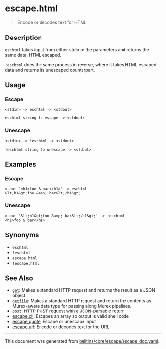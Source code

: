 # escape.html

> Encode or decodes text for HTML

## Description

`eschtml` takes input from either stdin or the parameters and returns the same
data, HTML escaped.

`!eschtml` does the same process in reverse, where it takes HTML escaped data
and returns its unescaped counterpart.

## Usage

### Escape

```
<stdin> -> eschtml -> <stdout>

eschtml string to escape -> <stdout>
```

### Unescape

```
<stdin> -> !eschtml -> <stdout>

!eschtml string to unescape -> <stdout>
```

## Examples

### Escape

```
» out "<h1>foo & bar</h1>" -> eschtml
&lt;h1&gt;foo &amp; bar&lt;/h1&gt;
```

### Unescape

```
» out '&lt;h1&gt;foo &amp; bar&lt;/h1&gt;' -> !eschtml
<h1>foo & bar</h1>
```

## Synonyms

* `eschtml`
* `!eschtml`
* `escape.html`
* `!escape.html`


## See Also

* [`get`](../commands/get.md):
  Makes a standard HTTP request and returns the result as a JSON object
* [`getfile`](../commands/getfile.md):
  Makes a standard HTTP request and return the contents as Murex-aware data type for passing along Murex pipelines.
* [`post`](../commands/post.md):
  HTTP POST request with a JSON-parsable return
* [escape.cli](../commands/esccli.md):
  Escapes an array so output is valid shell code
* [escape.quote](../commands/escape.md):
  Escape or unescape input
* [escape.url](../commands/escurl.md):
  Encode or decodes text for the URL

<hr/>

This document was generated from [builtins/core/escape/escape_doc.yaml](https://github.com/lmorg/murex/blob/master/builtins/core/escape/escape_doc.yaml).